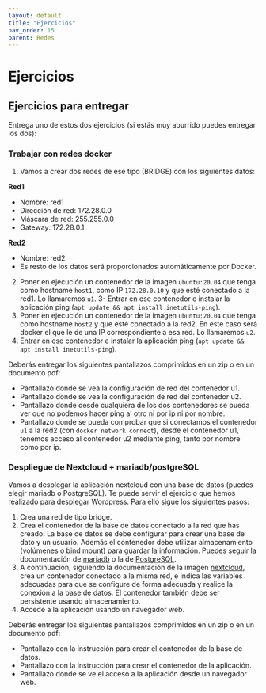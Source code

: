 ```yaml
---
layout: default
title: "Ejercicios"
nav_order: 15
parent: Redes
---
```


# Ejercicios 

## Ejercicios para entregar

Entrega uno de estos dos ejercicios (si estás muy aburrido puedes entregar los dos):

### Trabajar con redes docker

1. Vamos a crear dos redes de ese tipo (BRIDGE) con los siguientes datos:

**Red1**
* Nombre: red1
* Dirección de red: 172.28.0.0
* Máscara de red: 255.255.0.0
* Gateway: 172.28.0.1

**Red2**
* Nombre: red2
* Es resto de los datos será proporcionados automáticamente por Docker.

2. Poner en ejecución un contenedor de la imagen `ubuntu:20.04` que tenga como hostname `host1`, como IP `172.28.0.10` y que esté conectado a la red1. Lo llamaremos `u1`.
3- Entrar en ese contenedor e instalar la aplicación ping (`apt update && apt install inetutils-ping`).
3. Poner en ejecución un contenedor de la imagen `ubuntu:20.04` que tenga como hostname `host2` y que esté conectado a la red2. En este caso será docker el que le de una IP correspondiente a esa red. Lo llamaremos `u2`.
4. Entrar en ese contenedor e instalar la aplicación ping (`apt update && apt install inetutils-ping`).

Deberás entregar los siguientes pantallazos comprimidos en un zip o en un documento pdf:

* Pantallazo donde se vea la configuración de red del contenedor u1. 
* Pantallazo donde se vea la configuración de red del contenedor u2. 
* Pantallazo donde desde cualquiera de los dos contenedores se pueda ver que no podemos hacer ping al otro ni por ip ni por nombre.
* Pantallazo  donde se pueda comprobar que si conectamos el contenedor `u1` a la red2 (con `docker network connect`), desde el contenedor u1, tenemos acceso al contenedor u2 mediante ping, tanto por nombre como por ip.

### Despliegue de Nextcloud + mariadb/postgreSQL

Vamos a desplegar la aplicación nextcloud con una base de datos (puedes elegir mariadb o PostgreSQL). Te puede servir el ejercicio que hemos realizado para desplegar [Wordpress](wordpress.html). Para ello sigue los siguientes pasos:

1. Crea una red de tipo bridge.
2. Crea el contenedor de la base de datos conectado a la red que has creado. La base de datos se debe configurar para crear una base de dato y un usuario. Además el contenedor debe utilizar almacenamiento (volúmenes o bind mount) para guardar la información. Puedes seguir la documentación de [mariadb](https://hub.docker.com/_/mariadb) o la de [PostgreSQL](https://hub.docker.com/_/postgres).
3. A continuación, siguiendo la documentación de la imagen [nextcloud](https://hub.docker.com/_/nextcloud), crea un contenedor conectado a la misma red, e indica las variables adecuadas para que se configure de forma adecuada y realice la conexión a la base de datos. El contenedor también debe ser persistente usando almacenamiento.
4. Accede a la aplicación usando un navegador web.

Deberás entregar los siguientes pantallazos comprimidos en un zip o en un documento pdf:

* Pantallazo con la instrucción para crear el contenedor de la base de datos.
* Pantallazo con la instrucción para crear el contenedor de la aplicación.
* Pantallazo donde se ve el acceso a la aplicación desde un navegador web.